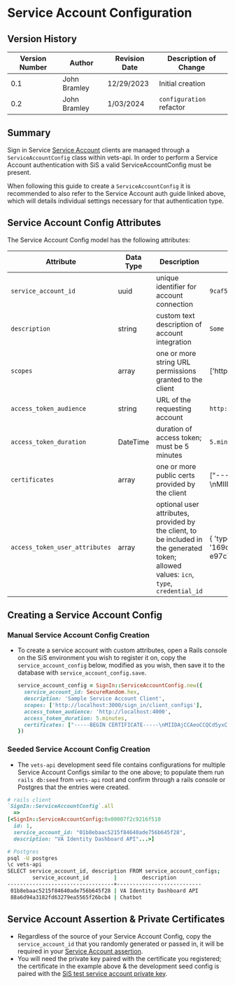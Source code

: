 # Service Account Configuration

## Version History

| Version Number | Author | Revision Date | Description of Change |
| --- | --- | --- | --- |
| 0.1 | John Bramley | 12/29/2023 | Initial creation |
| 0.2 | John Bramley | 1/03/2024 | `configuration` refactor |

## Summary

Sign in Service [Service Account](../auth_flows/service_account.md) clients are managed through a `ServiceAccountConfig` class within vets-api. In order to perform a Service Account authentication with SiS a valid ServiceAccountConfig must be present.

When following this guide to create a `ServiceAccountConfig` it is recommended to also refer to the Service Account auth guide linked above, which will details individual settings necessary for that authentication type.

## Service Account Config Attributes

 The Service Account Config model has the following attributes:

| Attribute | Data Type | Description | Sample Value |
| --- | --- | --- | --- |
| `service_account_id` | uuid | unique identifier for account connection | `9caf51576cd6fe65b662588584ed97b1` |
| `description` | string | custom text description of account integration | `Some Sign in Service Client` |
| `scopes` | array | one or more string URL permissions granted to the client | ['http://localhost:3000/sign_in/client_configs'] |
| `access_token_audience` | string | URL of the requesting account | `http://localhost:4000` |
| `access_token_duration` | DateTime | duration of access token; must be 5 minutes | `5.minutes` |
| `certificates` | array | one or more public certs provided by the client | ["-----BEGIN CERTIFICATE-----\nMIIDAjCCAeoCC..."] |
| `access_token_user_attributes` | array | optional user attributes, provided by the client, to be included in the generated token; allowed values: `icn`, `type`, `credential_id` | { 'type': 'logingov', 'credential_id': '169d813b-7bf4-4ab7-85b6-e97c7198be1e' } |

## Creating a Service Account Config

### Manual Service Account Config Creation

- To create a service account with custom attributes, open a Rails console on the SiS environment you wish to register it on, copy the `service_account_config` below, modified as you wish, then save it to the database with `service_account_config.save`.

  ```ruby
  service_account_config = SignIn::ServiceAccountConfig.new({
    service_account_id: SecureRandom.hex,
    description: 'Sample Service Account Client',
    scopes: ['http://localhost:3000/sign_in/client_configs'],
    access_token_audience: 'http://localhost:4000',
    access_token_duration: 5.minutes,
    certificates: ["-----BEGIN CERTIFICATE-----\nMIIDAjCCAeoCCQCd5yxC1/1eSTANBgkqhkiG9w0BAQsFADBDMQswCQYDVQQGEwJV\nUzEPMA0GA1UECAwGT3JlZ29uMREwDwYDVQQHDAhQb3J0bGFuZDEQMA4GA1UECgwH\nT2RkYmFsbDAeFw0yMzA3MjAxMzM2MTFaFw0yNDA3MTkxMzM2MTFaMEMxCzAJBgNV\nBAYTAlVTMQ8wDQYDVQQIDAZPcmVnb24xETAPBgNVBAcMCFBvcnRsYW5kMRAwDgYD\nVQQKDAdPZGRiYWxsMIIBIjANBgkqhkiG9w0BAQEFAAOCAQ8AMIIBCgKCAQEAw15I\nxiDnedSaypN4J85mpqnW/lEhUVBOab8WH6yHP/TAybwuEA1g5FlvsK+JI8daB9ww\ntj5jEO7lVObrLXDj9n2nvA05UxaoeSihVJcZZyXeqszyceV5Jy19cQFeHQsNCH/f\n2rgWupyCe6UrqK8l9K/F5MILXLoDDKE1a/2mdoWl7dPy9eCBfkuoptKsWp/UYSzE\nUOeveppS+fqvcyoJIRO1vMqt7Lf07RhxmzOEOF71IzxTUDbI/RLgO+LgEHPHOg9J\nW7Tubh0RvKD2W7xqMDQF/81t+Y+LQ8+jnpE/7LUrHWUMmQHd5BXECFoBi/XiR01t\ndcBtKdQfwmRydoPMZQIDAQABMA0GCSqGSIb3DQEBCwUAA4IBAQC/2iLSxm+0Eehq\ntxZq7h8CMTMuOueLVeTu/UY9zT/juvobTmwgsKqYLmKx4JC7Ioycn7z1diX0LeEV\nECcMV0dIYgNDQ9J1pEVA1GJX72d3za45ZlY9R0tujDD8eynx/rxbimv5KaxmNmBA\na/2qmpxHyy2F4ZjHX4w60CYRVHvqNzSjCUpHkMw+40P89I3YStFhW64i3lpm7YRJ\nAsf3Uq21LI1T9xWECQ6YBDeRHeyn2EOqAYe/xLV23AXP1pID3Mso+KpXch7Nsemc\nKRXpqqNAsSZqbyXm3Wwf5zR7zKwTE2E5UfpQxlcQMFJi6HJKOua/6ujsm9JimNlr\n2FRiU/DM\n-----END CERTIFICATE-----\n"]
  })
  ```

### Seeded Service Account Config Creation

- The `vets-api` development seed file contains configurations for multiple Service Account Configs similar to the one above; to populate them run `rails db:seed` from `vets-api` root and confirm through a rails console or Postgres that the entries were created.

```ruby
# rails client
`SignIn::ServiceAccountConfig`.all
  =>                                                                                         
[<SignIn::ServiceAccountConfig:0x00007f2c9216f510
  id: 1,                                                                                    
  service_account_id: "01b8ebaac5215f84640ade756b645f28",                                   
  description: "VA Identity Dashboard API"...>]
```

```bash
# Postgres
psql -U postgres
\c vets-api
SELECT service_account_id, description FROM service_account_configs;
        service_account_id        |        description        
----------------------------------+---------------------------
 01b8ebaac5215f84640ade756b645f28 | VA Identity Dashboard API
 88a6d94a3182fd63279ea5565f26bcb4 | Chatbot
```

## Service Account Assertion & Private Certificates

- Regardless of the source of your Service Account Config, copy the `service_account_id` that you randomly generated or passed in, it will be required in your [Service Account assertion](../auth_flows/service_account.md#service-account-token-request).
- You will need the private key paired with the certificate you registered; the certificate in the example above & the development seed config is paired with the [SiS test service account private key](https://github.com/department-of-veterans-affairs/vets-api/blob/master/spec/fixtures/sign_in/sample_service_account.pem).